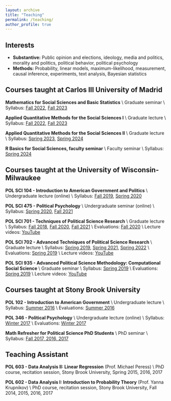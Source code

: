 ```yaml
---
layout: archive
title: "Teaching"
permalink: /teaching/
author_profile: true
---
```


## Interests

- **Substantive:** Public opinion and elections, ideology, media and politics, morality and politics, political behavior, political psychology
- **Methods:** Probability, linear models, maximum-likelihood, measurement, causal inference, experiments, text analysis, Bayesian statistics

## Courses taught at Carlos III University of Madrid

**Mathematics for Social Sciences and Basic Statistics** \\
Graduate seminar \\
Syllabus: [Fall 2022](../files/syllabi/MathCamp_2022.pdf), [Fall 2023](../files/syllabi/MathCamp_2023.pdf)

**Applied Quantitative Methods for the Social Sciences I** \\
Graduate lecture \\
Syllabus: [Fall 2022](../files/syllabi/AQMSS-I_2022.pdf), [Fall 2023](../files/syllabi/AQMSS-I_2023.pdf)

**Applied Quantitative Methods for the Social Sciences II** \\
Graduate lecture \\
Syllabus: [Spring 2023](../files/syllabi/AQMSS-II_2023.pdf), [Spring 2024](../files/syllabi/AQMSS-II_2024.pdf)

**R Basics for Social Sciences, faculty seminar** \\
Faculty seminar \\
Syllabus: [Spring 2024](../files/syllabi/BasicR_Spring2024.pdf)

## Courses taught at the University of Wisconsin-Milwaukee

**POL SCI 104 - Introduction to American Government and Politics** \\
Undergraduate lecture (online) \\
Syllabus: [Fall 2019](../files/syllabi/PolSci104_2019.pdf), [Spring 2020](../files/syllabi/PolSci104_2020.pdf)

**POL SCI 475 - Political Psychology** \\
Undergraduate seminar (online) \\
Syllabus: [Spring 2020](../files/syllabi/PolSci475_2020.pdf), [Fall 2021](../files/syllabi/PolSci475_2021.pdf)

**POL SCI 701 - Techniques of Political Science Research** \\
Graduate lecture \\
Syllabus: [Fall 2018](../files/syllabi/PolSci701_2018.pdf), [Fall 2020](../files/syllabi/PolSci701_2020.pdf), [Fall 2021](../files/syllabi/PolSci701_2021.pdf) \\
Evaluations: [Fall 2020](../files/syllabi/PolSci701_2020_Evals.pdf) \\
Lecture videos: [YouTube](https://www.youtube.com/playlist?list=PLD7BlzsBs5Z8CGcdZ0ztdOivAbS2C5MO3)

**POL SCI 702 - Advanced Techniques of Political Science Research** \\
Graduate lecture \\
Syllabus: [Spring 2019](../files/syllabi/PolSci702_2019.pdf), [Spring 2021](../files/syllabi/PolSci702_2021.pdf), [Spring 2022](../files/syllabi/PolSci702_2022.pdf) \\
Evaluations: [Spring 2019](../files/syllabi/PolSci702_2019_Evals.pdf) \\
Lecture videos: [YouTube](https://www.youtube.com/playlist?list=PLD7BlzsBs5Z_A9qD_FLjE1UbQawV0dFTT)

**POL SCI 935 - Advanced Political Science Methodology: Computational Social Science** \\
Graduate seminar \\
Syllabus: [Spring 2019](../files/syllabi/PolSci935_2020.pdf) \\
Evaluations: [Spring 2019](../files/syllabi/PolSci935_2020_Evals.pdf) \\
Lecture videos: [YouTube](https://www.youtube.com/playlist?list=PLD7BlzsBs5Z-u9z9pyJ2n3wIfOpXvbXMp)

## Courses taught at Stony Brook University

**POL 102 - Introduction to American Government** \\
Undergraduate lecture \\
Syllabus: [Summer 2016](../files/syllabi/POL102_2016.pdf) \\
Evaluations: [Summer 2016](../files/syllabi/POL102_2016_Evals.pdf)

**POL 346 - Political Psychology** \\
Undergraduate lecture (online) \\
Syllabus: [Winter 2017](../files/syllabi/POL346_2017.pdf) \\
Evaluations: [Winter 2017](../files/syllabi/POL346_2017_Evals.pdf)

**Math Refresher for Political Science PhD Students** \\
PhD seminar \\
Syllabus: [Fall 2017, 2016, 2017](../files/syllabi/mathcamp_syllabus.pdf)

## Teaching Assistant

**POL 603 - Data Analysis II: Linear Regression** (Prof. Michael Peress) \\
PhD course, recitation session, Stony Brook University, Spring 2015, 2016, 2017

**POL 602 - Data Analysis I: Introduction to Probability Theory** (Prof. Yanna Krupnikov) \\
PhD course, recitation session, Stony Brook University, Fall 2014, 2015, 2016, 2017